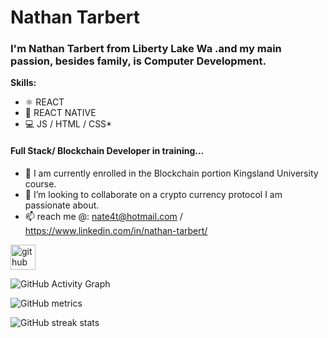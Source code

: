 
# Nathan Tarbert

### I'm Nathan Tarbert from Liberty Lake Wa .and my main passion, besides family, is Computer Development.

**Skills:**
* ⚛ REACT
* 📱 REACT NATIVE
* 💻 JS / HTML / CSS*

#### Full Stack/ Blockchain Developer in training...

- 🔭 I am currently enrolled in the Blockchain portion Kingsland University course. 
- 👯 I’m looking to collaborate on a crypto currency protocol I am passionate about. 
- 📫 reach me @: nate4t@hotmail.com / https://www.linkedin.com/in/nathan-tarbert/


[<img src='https://cdn.jsdelivr.net/npm/simple-icons@3.0.1/icons/github.svg' alt='github' height='40'>](https://github.com/NathanTarbert)

![GitHub Activity Graph](https://activity-graph.herokuapp.com/graph?username=NathanTarbert)  

![GitHub metrics](https://metrics.lecoq.io/NathanTarbert)  

![GitHub streak stats](https://github-readme-streak-stats.herokuapp.com/?user=NathanTarbert)  




